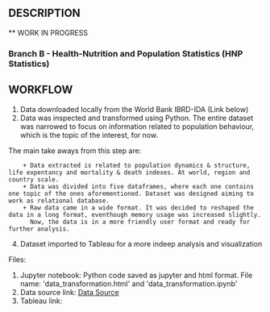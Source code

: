 ## DESCRIPTION

** WORK IN PROGRESS

### Branch B - Health-Nutrition and Population Statistics (HNP Statistics)


## WORKFLOW

1. Data downloaded locally from the World Bank IBRD-IDA (Link below) 
2. Data was inspected and transformed using Python. The entire dataset was narrowed to focus on information related to population behaviour, which is the topic of the interest, for now.

The main take aways from this step are:

        + Data extracted is related to population dynamics & structure, life expentancy and mortality & death indexes. At world, region and country scale.
        + Data was divided into five dataframes, where each one contains one topic of the ones aforementioned. Dataset was designed aiming to work as relational database.
        + Raw data came in a wide format. It was decided to reshaped the data in a long format, eventhough memory usage was increased slightly. 
          Now, the data is in a more friendly user format and ready for further analysis.
          
4.   Dataset imported to Tableau for a more indeep analysis and visualization

Files:

1. Jupyter notebook: Python code saved as jupyter and html format. File name: 'data_transformation.html' and 'data_transformation.ipynb'
2. Data source link: [Data Source](https://datacatalog.worldbank.org/search/dataset/0037652/Health-Nutrition-and-Population-Statistics)
3. Tableau link: 
